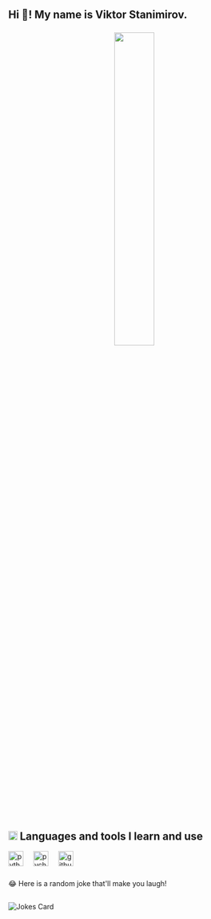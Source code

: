 <h2 align="left">Hi 👋! My name is Viktor Stanimirov.</h2>

###
<div align="center">
<img src="https://cdn.filestackcontent.com/efbSR18hT5uRKuo0zoMA" align="center" style="width: 40%" />
</div>  

### <h2> <img src = "https://media2.giphy.com/media/QssGEmpkyEOhBCb7e1/giphy.gif?cid=ecf05e47a0n3gi1bfqntqmob8g9aid1oyj2wr3ds3mg700bl&rid=giphy.gif" width = 18px> Languages ​​and tools I learn and use
 </h2>

<div align="left">
  <img src="https://cdn.jsdelivr.net/gh/devicons/devicon/icons/python/python-original.svg" height="30" alt="python logo"  />
  <img width="12" />
  <img src="https://cdn.jsdelivr.net/gh/devicons/devicon/icons/pycharm/pycharm-original.svg" height="30" alt="pycharm logo"  />
  <img width="12" />
  <img src="https://skillicons.dev/icons?i=github" height="30" alt="github logo"  />
</div>

###

<div align="left">
</div>


###

😂 Here is a random joke that'll make you laugh!
## 
![Jokes Card](https://readme-jokes.vercel.app/api)

